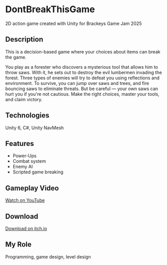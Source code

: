 # DontBreakThisGame
2D action game created with Unity for Brackeys Game Jam 2025

## Description
This is a decision-based game where your choices about items can break the game.

You play as a forester who discovers a mysterious tool that allows him to throw saws. With it, he sets out to destroy the evil lumbermen invading the forest. Three types of enemies will try to defeat you using reflections and environment. To survive, you can jump over saws and trees, and fire bouncing saws to eliminate threats. But be careful — your own saws can hurt you if you're not cautious. Make the right choices, master your tools, and claim victory.

## Technologies
Unity 6, C#, Unity NavMesh

## Features
- Power-Ups 
- Combat system
- Enemy AI
- Scripted game breaking

## Gameplay Video
[Watch on YouTube](https://youtu.be/zpt8LgZ5PTc)

## Download
[Download on itch.io](https://dwdchan.itch.io/dont-break-this-game)

## My Role
Programming, game design, level design
